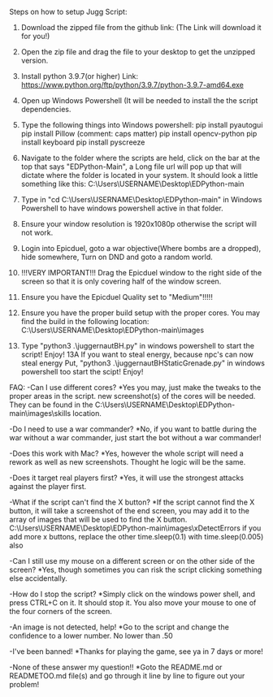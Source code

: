 Steps on how to setup Jugg Script:
1. Download the zipped file from the github link: 
(The Link will download it for you!)

2. Open the zip file and drag the file to your desktop to get the unzipped version.

3. Install python 3.9.7(or higher) Link: https://www.python.org/ftp/python/3.9.7/python-3.9.7-amd64.exe

4. Open up Windows Powershell (It will be needed to install the the script dependencies. 

5. Type the following things into Windows powershell:
	pip install pyautogui
	pip install Pillow (comment: caps matter)
	pip install opencv-python
	pip install keyboard
	pip install pyscreeze

6. Navigate to the folder where the scripts are held, click on the bar at the top that says "EDPython-Main", a
	Long file url will pop up that will dictate where the folder is located in your system. It should
	look a little something like this: C:\Users\USERNAME\Desktop\EDPython-main

7. Type in "cd C:\Users\USERNAME\Desktop\EDPython-main" in Windows Powershell to have windows powershell active in that folder.

8. Ensure your window resolution is 1920x1080p otherwise the script will not work.

9. Login into Epicduel, goto a  war objective(Where bombs are a dropped), hide somewhere, Turn on DND and goto a random world.

10. !!!VERY IMPORTANT!!! Drag the Epicduel window to the right side of the screen so that it is only covering half of the window screen.

11. Ensure you have the Epicduel Quality set to "Medium"!!!!!

12. Ensure you have the proper build setup with the proper cores. You may find the build in the following location:
	C:\Users\USERNAME\Desktop\EDPython-main\images
	
13. Type "python3 .\juggernautBH.py" in windows powershell to start the script! Enjoy!
13A If you want to steal energy, because npc's can now steal energy Put, "python3 .\juggernautBHStaticGrenade.py" in windows powershell too start the scipt! Enjoy!

FAQ: 
-Can I use different cores?
	*Yes you may, just make the tweaks to the proper areas in the script. new screenshot(s) of the cores will be needed. They can be
	found in the C:\Users\USERNAME\Desktop\EDPython-main\images\skills location.
	
-Do I need to use a war commander?
	*No, if you want to battle during the war without a war commander, just start the bot without a war commander!
	
-Does this work with Mac?
	*Yes, however the whole script will need a rework as well as new screenshots. Thought he logic will be the same.

-Does it target real players first?
	*Yes, it will use the strongest attacks against the player first.
	
-What if the script can't find the X button?
	*If the script cannot find the X button, it will take a screenshot of the end screen, you may add it to the array of images
	that will be used to find the X button. C:\Users\USERNAME\Desktop\EDPython-main\images\xDetectErrors
	if you add more x buttons, replace the other time.sleep(0.1) with time.sleep(0.005)
	also 	

-Can I still use my mouse on a different screen or on the other side of the screen?
	*Yes, though sometimes you can risk the script clicking something else accidentally.

-How do I stop the script?
	*Simply click on the windows power shell, and press CTRL+C on it. It should stop it. You also move your 
	mouse to one of the four corners of the screen.

-An image is not detected, help!
	*Go to the script and change the confidence to a lower number. No lower than .50

-I've been banned!
	*Thanks for playing the game, see ya in 7 days or more!
	
-None of these answer my question!!
	*Goto the README.md or READMETOO.md file(s) and go through it line by line to figure out your problem!
